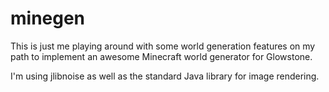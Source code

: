 # minegen
This is just me playing around with some world generation features on my path to 
implement an awesome Minecraft world generator for Glowstone.

I'm using jlibnoise as well as the standard Java library for image rendering.
